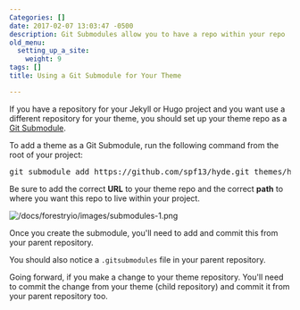 ```yaml
---
Categories: []
date: 2017-02-07 13:03:47 -0500
description: Git Submodules allow you to have a repo within your repo
old_menu:
  setting_up_a_site:
    weight: 9
tags: []
title: Using a Git Submodule for Your Theme

---
```

If you have a repository for your Jekyll or Hugo project and you want use a different repository for your theme, you should set up your theme repo as a [Git Submodule](https://git-scm.com/book/en/v2/Git-Tools-Submodules).

To add a theme as a Git Submodule, run the following command from the root of your project:

<pre class="hljs">git submodule add https://github.com/spf13/hyde.git themes/hyde</pre>

Be sure to add the correct **URL** to your theme repo and the correct **path** to where you want this repo to live within your project.

![/docs/forestryio/images/submodules-1.png](/docs/forestryio/images/submodules-1.png)

Once you create the submodule, you'll need to add and commit this from your parent repository.

You should also notice a `.gitsubmodules` file in your parent repository.

Going forward, if you make a change to your theme repository. You'll need to commit the change from your theme (child repository) and commit it from your parent repository too.
